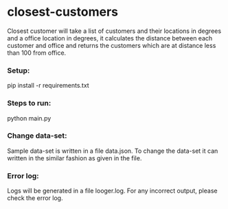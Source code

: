 
# closest-customers

Closest customer will take a list of customers and their locations in degrees and a office location in degrees, it calculates the distance between each customer and office and returns the customers which are at distance less than 100 from office. 


### Setup:

pip install -r requirements.txt

### Steps to run:

python main.py <officeid>

### Change data-set:

Sample data-set is written in a file data.json. To change the data-set it can written in the similar fashion as given in the file.

### Error log:

Logs will be generated in a file looger.log. For any incorrect output, please check the error log.
